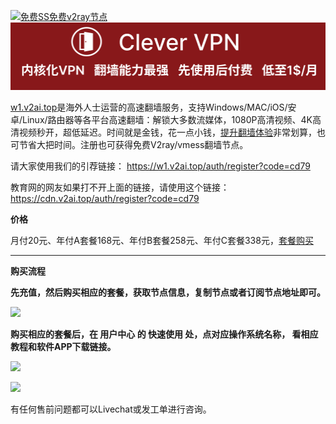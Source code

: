 [![免费SS免费v2ray节点](https://raw.githubusercontent.com/bannedbook/fanqiang/master/v2ss/images/v2free.jpg)](https://w1.v2ai.top/auth/register?code=cd79)
[![](https://github.com/vpn-wiki/fanqiang/blob/master/vpn-wiki/clever-vpn.png)](https://www.clever-vpn.net)

[w1.v2ai.top](https://w1.v2ai.top/auth/register?code=cd79)是海外人士运营的高速翻墙服务，支持Windows/MAC/iOS/安卓/Linux/路由器等各平台高速翻墙：解锁大多数流媒体，1080P高清视频、4K高清视频秒开，超低延迟。时间就是金钱，花一点小钱，[提升翻墙体验](https://w1.v2ai.top/auth/register?code=cd79)非常划算，也可节省大把时间。注册也可获得免费V2ray/vmess翻墙节点。

请大家使用我们的引荐链接：
https://w1.v2ai.top/auth/register?code=cd79

教育网的网友如果打不开上面的链接，请使用这个链接：
https://cdn.v2ai.top/auth/register?code=cd79

**价格**

月付20元、年付A套餐168元、年付B套餐258元、年付C套餐338元，[套餐购买](https://w1.v2ai.top/auth/register?code=cd79)

***

**购买流程**

**先充值，然后购买相应的套餐，获取节点信息，复制节点或者订阅节点地址即可。**

![](https://cdn.jsdelivr.net/gh/Alvin9999/pac2/v2fee/3.jpg)

**购买相应的套餐后，在 用户中心 的 快速使用 处，点对应操作系统名称， 看相应教程和软件APP下载链接。**

![](https://raw.githubusercontent.com/bannedbook/fanqiang/master/v2ss/images/qstart.jpg)

![](https://cdn.jsdelivr.net/gh/Alvin9999/pac2/v2fee/8.jpg)

有任何售前问题都可以Livechat或发工单进行咨询。

